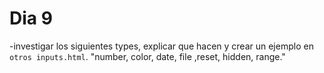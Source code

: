 # Dia 9

-investigar los siguientes types, explicar que hacen y crear un ejemplo en `otros inputs.html`.
 "number, color, date, file ,reset, hidden, range."











